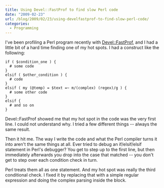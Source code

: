 ```yaml
---
title: Using Devel::FastProf to find slow Perl code
date: "2009-02-23"
url: /blog/2009/02/23/using-develfastprof-to-find-slow-perl-code/
categories:
  - Programming
---
```

I've been profiling a Perl program recently with [Devel::FastProf](http://search.cpan.org/~salva/Devel-FastProf-0.08/lib/Devel/FastProf.pm), and I had a little bit of a hard time finding one of my hot spots. I had a construct like the following: 
```
if ( $condition_one ) {
  # some code
}
elsif ( $other_condition ) {
  # code
}
elsif ( my (@temp) = $text =~ m/(complex) (regex)/g ) {
  # some other code
}
elsif {
  # and so on
}
```

Devel::FastProf showed me that my hot spot in the code was the very first line. I could not understand why. I tried a few different things -- always the same result.

Then it hit me. The way I write the code and what the Perl compiler turns it into aren't the same things at all. Ever tried to debug an if/elsif/elsif statement in Perl's debugger? You get to step up to the first line, but then immediately afterwards you drop into the case that matched -- you don't get to step over each condition check in turn.

Perl treats them all as one statement. And my hot spot was really the third conditional check. I fixed it by replacing that with a simple regular expression and doing the complex parsing inside the block.


